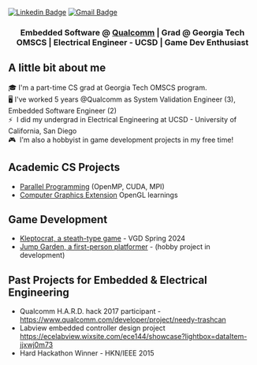 [![Linkedin Badge](https://img.shields.io/badge/-justindwu-blue?style=flat-square&logo=Linkedin&logoColor=white&link=https://www.linkedin.com/in/justindwu/)](https://www.linkedin.com/in/justindwu/)
[![Gmail Badge](https://img.shields.io/badge/-justinwu9090@gmail.com-c14438?style=flat-square&logo=Gmail&logoColor=white&link=mailto:justinwu9090@gmail.com)](mailto:justinwu9090@gmail.com)

<h3 align="center">Embedded Software  @ <a href='https://udacity.com'>Qualcomm</a> | Grad @ Georgia Tech OMSCS  | Electrical Engineer - UCSD | Game Dev Enthusiast </h3>




## A little bit about me
🎓&nbsp;I'm a part-time CS grad at Georgia Tech OMSCS program.\
🖥️&nbsp;I've worked 5 years @Qualcomm as System Validation Engineer (3), Embedded Software Engineer (2)\
⚡&nbsp;
I did  my undergrad in Electrical Engineering at UCSD - University of California, San Diego\
🎮&nbsp; I'm also a hobbyist in game development projects in my free time!


## Academic CS Projects
- [Parallel Programming](https://github.com/justinwu9090/Parallel-Programming) (OpenMP, CUDA, MPI)
- [Computer Graphics Extension](https://github.com/justinwu9090/Computer-Graphics-Extension) OpenGL learnings

## Game Development
- [Kleptocrat, a steath-type game](https://github.com/justinwu9090/Kleptocrat) - VGD Spring 2024
- [Jump Garden, a first-person platformer](https://github.com/justinwu9090/Jump-Garden) - (hobby project in development)
  
## Past Projects for Embedded & Electrical Engineering
- Qualcomm H.A.R.D. hack 2017 participant - https://www.qualcomm.com/developer/project/needy-trashcan
- Labview embedded controller design project https://ecelabview.wixsite.com/ece144/showcase?lightbox=dataItem-jjxwj0m73
- Hard Hackathon Winner - HKN/IEEE 2015

<!---
justinwu9090/justinwu9090 is a ✨ special ✨ repository because its `README.md` (this file) appears on your GitHub profile.
You can click the Preview link to take a look at your changes.
--->
